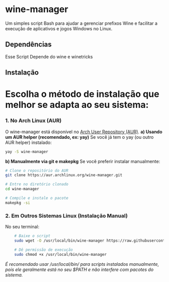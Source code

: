 # wine-manager 
Um simples script Bash para ajudar a gerenciar prefixos Wine e facilitar a execução de aplicativos e jogos Windows no Linux. 
## Dependências 
Esse Script Depende do wine e winetricks
## Instalação 
# Escolha o método de instalação que melhor se adapta ao seu sistema: 

### 1\. No Arch Linux (AUR) 
O wine-manager está disponível no [Arch User Repository (AUR)](https://aur.archlinux.org/packages/wine-manager). 
**a) Usando um AUR helper (recomendado, ex: yay)** Se você já tem o yay (ou outro AUR helper) instalado:
```bash
yay -S wine-manager
```
**b) Manualmente via git e makepkg** Se você preferir instalar manualmente:
```bash
# Clone o repositório do AUR
git clone https://aur.archlinux.org/wine-manager.git

# Entre no diretório clonado
cd wine-manager

# Compile e instale o pacote
makepkg -si
```
### 2\. Em Outros Sistemas Linux (Instalação Manual)
No seu terminal:
```bash
    # Baixe o script
    sudo wget -O /usr/local/bin/wine-manager https://raw.githubusercontent.com/pedrodev2025/wine-manager/refs/heads/main/wine-manager

    # Dê permissão de execução
    sudo chmod +x /usr/local/bin/wine-manager
```
*É recomendado usar /usr/local/bin/ para scripts instalados manualmente, pois ele geralmente está no seu $PATH e não interfere com pacotes do sistema.*
